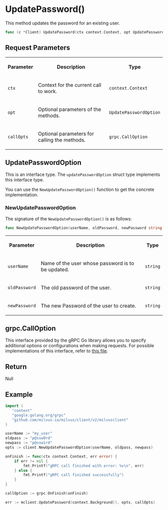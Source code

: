 # UpdatePassword()

This method updates the password for an existing user.

```go
func (c *Client) UpdatePassword(ctx context.Context, opt UpdatePasswordOption, callOpts ...grpc.CallOption) error
```

## Request Parameters

<table>
   <tr>
     <th><p>Parameter</p></th>
     <th><p>Description</p></th>
     <th><p>Type</p></th>
   </tr>
   <tr>
     <td><p><code>ctx</code></p></td>
     <td><p>Context for the current call to work.</p></td>
     <td><p><code>context.Context</code></p></td>
   </tr>
   <tr>
     <td><p><code>opt</code></p></td>
     <td><p>Optional parameters of the methods.</p></td>
     <td><p><code>UpdatePasswordOption</code></p></td>
   </tr>
   <tr>
     <td><p><code>callOpts</code></p></td>
     <td><p>Optional parameters for calling the methods.</p></td>
     <td><p><code>grpc.CallOption</code></p></td>
   </tr>
</table>

## UpdatePasswordOption

This is an interface type. The `updatePasswordOption` struct type implements this interface type. 

You can use the `NewUpdatePasswordOption()` function to get the concrete implementation.

### NewUpdatePasswordOption

The signature of the `NewUpdatePasswordOption()` is as follows:

```go
func NewUpdatePasswordOption(userName, oldPassword, newPassword string) *updatePasswordOption
```

<table>
   <tr>
     <th><p>Parameter</p></th>
     <th><p>Description</p></th>
     <th><p>Type</p></th>
   </tr>
   <tr>
     <td><p><code>userName</code></p></td>
     <td><p>Name of the user whose password is to be updated.</p></td>
     <td><p><code>string</code></p></td>
   </tr>
   <tr>
     <td><p><code>oldPassword</code></p></td>
     <td><p>The old password of the user.</p></td>
     <td><p><code>string</code></p></td>
   </tr>
   <tr>
     <td><p><code>newPassword</code></p></td>
     <td><p>The new Password of the user to create.</p></td>
     <td><p><code>string</code></p></td>
   </tr>
</table>

## grpc.CallOption

This interface provided by the gRPC Go library allows you to specify additional options or configurations when making requests. For possible implementations of this interface, refer to [this file](https://github.com/grpc/grpc-go/blob/v1.69.4/rpc_util.go#L174).

## Return

Null

## Example

```go
import (
   "context"
   "google.golang.org/grpc"
   "github.com/milvus-io/milvus/client/v2/milvusclient"
)

userName := "my_user"
oldpass := "p@ssw0rd"
newpass := "p@ssw1rd"
opts := client.NewUpdatePasswordOption(userName, oldpass, newpass)

onFinish := func(ctx context.Context, err error) {
    if err != nil {
        fmt.Printf("gRPC call finished with error: %v\n", err)
    } else {
        fmt.Printf("gRPC call finished successfully")
    }
}

callOption := grpc.OnFinish(onFinish)

err := mclient.UpdatePassword(context.Background(), opts, callOpts)
```
